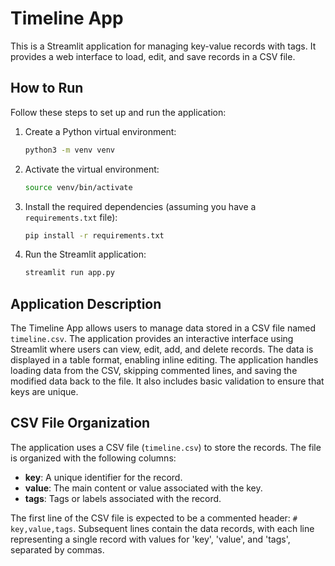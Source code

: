 # Timeline App

This is a Streamlit application for managing key-value records with tags. It provides a web interface to load, edit, and save records in a CSV file.

## How to Run

Follow these steps to set up and run the application:

1.  Create a Python virtual environment:
    ```bash
    python3 -m venv venv
    ```
2.  Activate the virtual environment:
    ```bash
    source venv/bin/activate
    ```
3.  Install the required dependencies (assuming you have a `requirements.txt` file):
    ```bash
    pip install -r requirements.txt
    ```
4.  Run the Streamlit application:
    ```bash
    streamlit run app.py
    ```

## Application Description

The Timeline App allows users to manage data stored in a CSV file named `timeline.csv`. The application provides an interactive interface using Streamlit where users can view, edit, add, and delete records. The data is displayed in a table format, enabling inline editing. The application handles loading data from the CSV, skipping commented lines, and saving the modified data back to the file. It also includes basic validation to ensure that keys are unique.

## CSV File Organization

The application uses a CSV file (`timeline.csv`) to store the records. The file is organized with the following columns:

* **key**: A unique identifier for the record.
* **value**: The main content or value associated with the key.
* **tags**: Tags or labels associated with the record.

The first line of the CSV file is expected to be a commented header: `# key,value,tags`. Subsequent lines contain the data records, with each line representing a single record with values for 'key', 'value', and 'tags', separated by commas.
